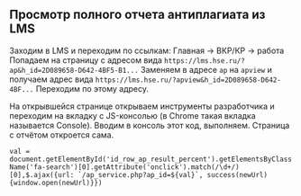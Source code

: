 ## Просмотр полного отчета антиплагиата из LMS

Заходим в LMS и переходим по ссылкам: Главная -> ВКР/КР -> работа
Попадаем на страницу с адресом вида
`https://lms.hse.ru/?ap&h_id=2D089658-D642-4BF5-B1...`
Заменяем в адресе `ap` на `apview` и получаем адрес вида
`https://lms.hse.ru/?apview&h_id=2D089658-D642-4BF...`
Переходим по этому адресу.

На открывшейся странице открываем инструменты разработчика и переходим на  вкладку с JS-консолью (в Chrome такая вкладка называется Console).
Вводим в консоль этот код, выполняем. Страница с отчётом откроется сама.

```val = document.getElementById('id_row_ap_result_percent').getElementsByClassName('fa-search')[0].getAttribute('onclick').match(/\d+/)[0],$.ajax({url: `/ap_service.php?ap_id=${val}`, success(newUrl) {window.open(newUrl)}})```
